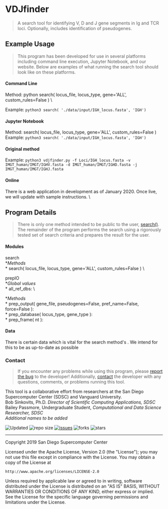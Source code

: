 # VDJfinder
> A search tool for identifying V, D and J gene segments in Ig and TCR loci. Optionally, includes identification of pseudogenes.



## Example Usage
> This program has been developed for use in several platforms including command line execution, Jupyter Notebook, and our website. Below are examples of what running the search tool should look like on these platforms.

#### Command Line
Method: python search( locus_file, locus_type, gene='ALL', custom_rules=False ) \

Example: `python3 search( './data/input/IGH_locus.fasta', 'IGH')`

#### Jupyter Notebook
Method: search( locus_file, locus_type, gene='ALL', custom_rules=False ) \
Example: `python3 search( './data/input/IGH_locus.fasta', 'IGH')`

#### Original method
Example: `python3 vdjfinder.py -f Loci/IGH_locus.fasta -v IMGT_human/IMGT/IGHV.fasta -d IMGT_human/IMGT/IGHD.fasta -j IMGT_human/IMGT/IGHJ.fasta`

#### Online
There is a web application in development as of January 2020. Once live, we will update with sample instructions. \



## Program Details
> There is only one method intended to be public to the user, [search()](../src/modules/search.py). The remainder of the program performs the search using a rigorously tested set of search criteria and prepares the result for the user. 

#### Modules
search \
*_Methods_ \
    * search( locus_file, locus_type, gene='ALL', custom_rules=False ) \

prepIO \
*_Global values_ \
    * all_ref_dbs: \

*_Methods_ \
    * prep_output( gene_file, pseudogenes=False, pref_name=False, force=False ): \
    * prep_database( locus_type, gene_type ): \
    * prep_frame( nt ): 

#### Data
There is certain data which is vital for the search method's . We intend for this to be as up-to-date as possible



### Contact
> If you encounter any problems while using this program, please [report the bug](https://github.com/bailatrix/VDJfinder/issues) to the developer! Additionally, [contact](https://www.eloquenceintech.com/contact) the developer with any questions, comments, or problems running this tool.

This tool is a collaborative effort from researchers at the San Diego Supercomputer Center (SDSC) and Vanguard University. \
Bob Sinkovits, Ph.D. _Director of Scientific Computing Applications, SDSC_ \
Bailey Passmore, Undergraduate Student, _Computational and Data Science Researcher, SDSC_ \
_Additional names to be added_ 

![Updated](https://img.shields.io/github/last-commit/bailatrix/VDJfinder)
![repo size](https://img.shields.io/github/repo-size/bailatrix/VDJfinder)
[![issues](https://img.shields.io/github/issues/bailatrix/VDJfinder)](https://github.com/bailatrix/VDJfinder/issues)
![forks](https://img.shields.io/github/forks/bailatrix/VDJfinder?style=social)
![stars](https://img.shields.io/github/stars/bailatrix/VDJfinder?style=social)

---

Copyright 2019 San Diego Supercomputer Center

Licensed under the Apache License, Version 2.0 (the "License");
you may not use this file except in compliance with the License.
You may obtain a copy of the License at

    http://www.apache.org/licenses/LICENSE-2.0

Unless required by applicable law or agreed to in writing, software
distributed under the License is distributed on an "AS IS" BASIS,
WITHOUT WARRANTIES OR CONDITIONS OF ANY KIND, either express or implied.
See the License for the specific language governing permissions and
limitations under the License.